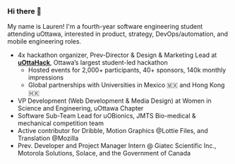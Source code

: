 ### Hi there 👋

My name is Lauren! I'm a fourth-year software engineering student attending uOttawa, interested in product, strategy, DevOps/automation, and mobile engineering roles. 

-  4x hackathon organizer, Prev-Director & Design & Marketing Lead at [**uOttaHack**](https://uottahack.ca), Ottawa’s largest student-led hackathon  
	-   Hosted events for 2,000+ participants, 40+ sponsors, 140k monthly impressions
	-  Global partnerships with Universities in Mexico 🇲🇽 and Hong Kong 🇭🇰
 - VP Development (Web Development & Media Design) at Women in Science and Engineering, uOttawa Chapter
 - Software Sub-Team Lead for uOBionics, JMTS Bio-medical & mechanical competition team
 - Active contributor for Dribble, Motion Graphics @Lottie Files, and Translation @Mozilla
 - Prev. Developer and Project Manager Intern @ Giatec Scientific Inc., Motorola Solutions, Solace, and the Government of Canada

###

